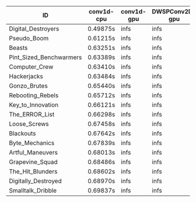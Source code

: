 |ID|conv1d-cpu|conv1d-gpu|DWSPConv2D-gpu|gemm-gpu|avg|
|-|-|-|-|-|-|
|Digital_Destroyers|0.49875s|infs|infs|4.51421s|infs|
|Pseudo_Boom|0.61215s|infs|infs|4.50978s|infs|
|Beasts|0.63251s|infs|infs|4.51721s|infs|
|Pint_Sized_Benchwarmers|0.63389s|infs|infs|4.54077s|infs|
|Computer_Crew|0.63410s|infs|infs|4.49477s|infs|
|Hackerjacks|0.63484s|infs|infs|4.50509s|infs|
|Gonzo_Brutes|0.65440s|infs|infs|4.49531s|infs|
|Rebooting_Rebels|0.65712s|infs|infs|4.52423s|infs|
|Key_to_Innovation|0.66121s|infs|infs|4.52805s|infs|
|The_ERROR_List|0.66298s|infs|infs|4.53818s|infs|
|Loose_Screws|0.67458s|infs|infs|4.51384s|infs|
|Blackouts|0.67642s|infs|infs|4.51120s|infs|
|Byte_Mechanics|0.67839s|infs|infs|4.53086s|infs|
|Artful_Maneuvers|0.68013s|infs|infs|4.49674s|infs|
|Grapevine_Squad|0.68486s|infs|infs|4.51230s|infs|
|The_Hit_Blunders|0.68602s|infs|infs|4.50772s|infs|
|Digitally_Destroyed|0.68970s|infs|infs|4.50356s|infs|
|Smalltalk_Dribble|0.69837s|infs|infs|4.43885s|infs|
